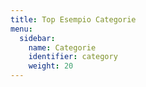 ```yaml
---
title: Top Esempio Categorie
menu:
  sidebar:
    name: Categorie
    identifier: category
    weight: 20
---
```

